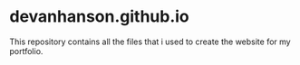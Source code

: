 # devanhanson.github.io
This repository contains all the files that i used to create the website for my portfolio.
